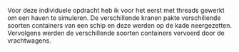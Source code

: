 Voor deze individuele opdracht heb ik voor het eerst met threads gewerkt om een haven te simuleren. De verschillende kranen pakte verschillende soorten containers van een schip en deze werden op de kade neergezetten. Vervolgens werden de verschillende soorten containers vervoerd door de vrachtwagens.
